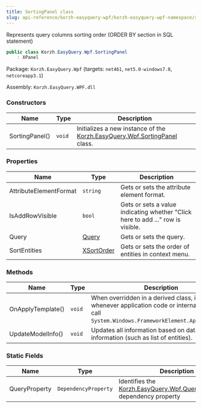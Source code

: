 ```yaml
---
title: SortingPanel class
slug: api-reference/korzh-easyquery-wpf/korzh-easyquery-wpf-namespace/sortingpanel-class
---
```



Represents query columns sorting order (ORDER BY section in SQL statement)
```csharp
public class Korzh.EasyQuery.Wpf.SortingPanel
    : XPanel

```
Package: `Korzh.EasyQuery.Wpf` (targets: `net461`, `net5.0-windows7.0`, `netcoreapp3.1`)

Assembly: `Korzh.EasyQuery.WPF.dll`

### Constructors

| Name | Type | Description | 
| --- | --- | --- | 
| SortingPanel() | `void` | Initializes a new instance of the [Korzh.EasyQuery.Wpf.SortingPanel](/api-reference/korzh-easyquery-wpf/korzh-easyquery-wpf-namespace/sortingpanel-class) class. | 


### Properties

| Name | Type | Description | 
| --- | --- | --- | 
| AttributeElementFormat | `string` | Gets or sets the attribute element format. | 
| IsAddRowVisible | `bool` | Gets or sets a value indicating whether "Click here to add ..." row is visible. | 
| Query | [Query](/api-reference/korzh-easyquery/korzh-easyquery-namespace/query-class) | Gets or sets the query. | 
| SortEntities | [XSortOrder](/api-reference/korzh-easyquery-wpf/korzh-easyquery-wpf-namespace/xsortorder-enum) | Gets or sets the order of entities in context menu. | 


### Methods

| Name | Type | Description | 
| --- | --- | --- | 
| OnApplyTemplate() | `void` | When overridden in a derived class, is invoked whenever application code or internal processes call `System.Windows.FrameworkElement.ApplyTemplate`. | 
| UpdateModelInfo() | `void` | Updates all information based on data model information (such as list of entities). | 


### Static Fields

| Name | Type | Description | 
| --- | --- | --- | 
| QueryProperty | `DependencyProperty` | Identifies the [Korzh.EasyQuery.Wpf.QueryPanel.Query](/api-reference/korzh-easyquery-wpf/korzh-easyquery-wpf-namespace/querypanel-class) dependency property |
